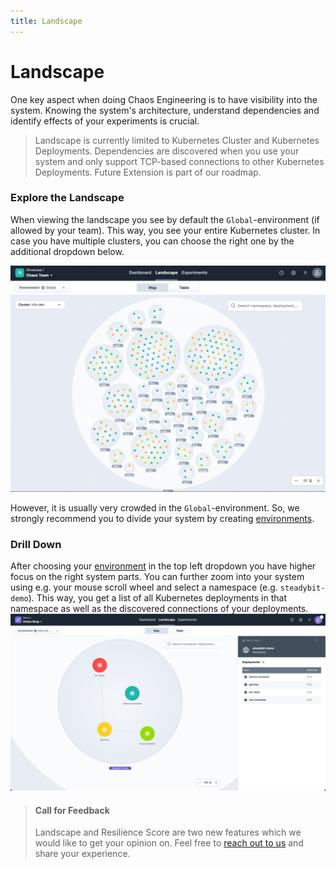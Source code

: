 ```yaml
---
title: Landscape
---
```


# Landscape

One key aspect when doing Chaos Engineering is to have visibility into the system. Knowing the system's architecture, understand dependencies and identify effects of your experiments is crucial.

> Landscape is currently limited to Kubernetes Cluster and Kubernetes Deployments. Dependencies are discovered when you use your system and only support TCP-based connections to other Kubernetes Deployments. Future Extension is part of our roadmap.

### Explore the Landscape

When viewing the landscape you see by default the `Global`-environment (if allowed by your team). This way, you see your entire Kubernetes cluster. In case you have multiple clusters, you can choose the right one by the additional dropdown below.

![Landscape in Global-Envirnoment](landscape-global.png)

However, it is usually very crowded in the `Global`-environment. So, we strongly recommend you to divide your system by creating [environments](../install-configure/50-set-up-environments/).

### Drill Down

After choosing your [environment](../install-configure/50-set-up-environments/) in the top left dropdown you have higher focus on the right system parts. You can further zoom into your system using e.g. your mouse scroll wheel and select a namespace (e.g. `steadybit-demo`). This way, you get a list of all Kubernetes deployments in that namespace as well as the discovered connections of your deployments. ![Landscape Namespace](landscape-shop.png)

> #### Call for Feedback
>
> Landscape and Resilience Score are two new features which we would like to get your opinion on. Feel free to [reach out to us](https://www.steadybit.com/contact) and share your experience.

